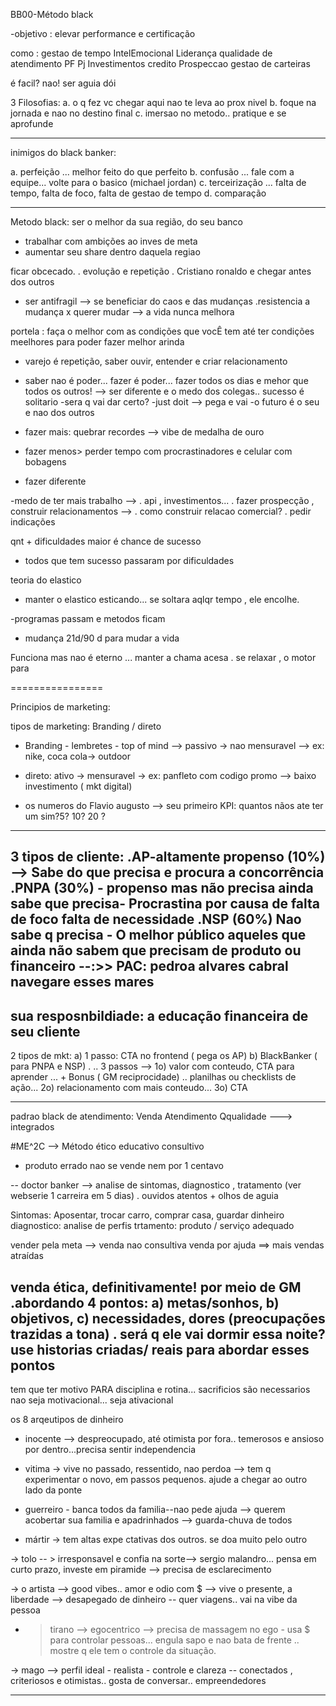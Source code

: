 BB00-Método black

-objetivo : elevar performance e certificação

como : 
gestao de tempo
IntelEmocional
Liderança
qualidade de atendimento
PF
Pj
Investimentos
credito
Prospeccao
gestao de carteiras

é facil? nao! ser aguia dói

3 Filosofias:
a. o q fez vc chegar aqui nao te leva ao prox nivel
b. foque na jornada e nao no destino final
c. imersao no metodo.. pratique e se aprofunde

--------------

inimigos do black banker:

a. perfeição ... melhor feito do que perfeito
b. confusão ... fale com a equipe... volte para o basico (michael jordan)
c. terceirização ... falta de tempo, falta de foco, falta de gestao de tempo
d.  comparação 

------

Metodo black: ser o melhor da sua região, do seu banco
- trabalhar com ambições ao inves de meta
- aumentar seu share dentro daquela regiao

ficar obcecado.
. evolução e repetição
. Cristiano ronaldo e chegar antes dos outros

- ser antifragil --> se beneficiar do caos e das mudanças
.resistencia a mudança x querer mudar --> a vida nunca melhora

portela :
faça o melhor
com as condições que vocÊ tem 
até ter condições meelhores 
para poder fazer melhor arinda 

  
- varejo é repetição, saber ouvir, entender e criar relacionamento

- saber nao é poder... fazer é poder... 
fazer todos os dias e mehor que todos os outros!
--> ser diferente e o medo dos colegas.. sucesso é solitario
-sera q vai dar certo?
-just doit --> pega e vai
-o futuro é o seu e nao dos outros

 - fazer mais: quebrar recordes --> vibe de medalha de ouro
 - fazer menos> perder tempo com procrastinadores e celular com bobagens
- fazer diferente




-medo de ter mais trabalho --> 
. api , investimentos... 
. fazer prospecção , construir relacionamentos --> . como construir relacao comercial?
. pedir indicações

qnt + dificuldades  maior é chance de sucesso
- todos que tem sucesso passaram por dificuldades

teoria do elastico
- manter o elastico esticando... se soltara aqlqr tempo , ele encolhe.

-programas passam e metodos ficam

- mudança 21d/90 d para mudar a vida

Funciona mas nao é eterno ... manter a chama acesa
. se relaxar , o motor para

================

Principios de marketing:

tipos de marketing: Branding / direto

- Branding - lembretes - top of mind
--> passivo -> nao mensuravel 
--> ex: nike, coca cola-> outdoor

- direto: ativo -> mensuravel 
-> ex: panfleto com codigo promo 
--> baixo investimento ( mkt digital)

- os numeros do Flavio augusto
--> seu primeiro KPI: quantos nãos ate ter um sim?5? 10? 20 ?

-----
3 tipos de cliente: 
.AP-altamente propenso (10%) --> Sabe do que precisa e procura a concorrência
.PNPA (30%) - propenso mas não precisa ainda
sabe que precisa- Procrastina por causa de falta de foco falta de necessidade
.NSP (60%) Nao sabe q precisa - O melhor público 
aqueles que ainda não sabem que precisam de produto ou financeiro  --:>> PAC: pedroa alvares cabral navegare esses mares
-------
sua resposnbildiade: a educação financeira de seu cliente
---

2 tipos de  mkt:
a) 1 passo: CTA no frontend ( pega os AP)
b) BlackBanker ( para PNPA e NSP) . .. 3 passos --> 1o) valor com conteudo, CTA para aprender ...  + Bonus ( GM reciprocidade) .. planilhas ou checklists de ação... 2o) relacionamento com mais conteudo... 3o) CTA

-------------

padrao black de atendimento: 
Venda Atendimento Qqualidade ---> integrados

#ME^2C --> Método ético educativo consultivo
- produto errado nao se vende nem por 1 centavo

-- doctor banker --> analise de sintomas, diagnostico  , tratamento (ver webserie 1 carreira em 5 dias)
. ouvidos atentos + olhos de aguia

Sintomas: Aposentar, trocar carro, comprar casa, guardar dinheiro
diagnostico: analise de perfis
trtamento: produto / serviço adequado

vender pela meta --> venda nao consultiva
venda por ajuda ==> mais vendas atraídas

venda ética, definitivamente!
por meio de GM
.abordando 4 pontos: a) metas/sonhos, b) objetivos, c) necessidades, dores (preocupações trazidas a tona)
. será q ele vai dormir essa noite? use historias criadas/ reais para abordar esses pontos
---------

tem que ter motivo PARA
disciplina e rotina... sacrificios são necessarios
nao seja motivacional... 
seja ativacional

os 8 arqeutipos de dinheiro

- inocente --> despreocupado, até otimista por fora.. temerosos e ansioso por dentro...precisa sentir independencia

- vitima -> vive no passado, ressentido, nao perdoa --> tem q experimentar o novo, em passos pequenos. ajude a chegar ao outro lado da ponte 

- guerreiro - banca todos da familia--nao pede ajuda --> querem acobertar sua familia e apadrinhados --> guarda-chuva de todos

- mártir -> tem altas expe ctativas dos outros. se doa muito pelo outro
  
-> tolo -- > irresponsavel e confia na sorte--> sergio malandro... pensa em curto prazo, investe em piramide --> precisa de esclarecimento

-> o artista --> good vibes.. amor e odio com $ --> vive o presente, a liberdade --> desapegado de dinheiro -- quer viagens.. vai na vibe da pessoa

- > tirano --> egocentrico --> precisa de massagem no ego - usa $ para controlar pessoas... engula sapo e nao bata de frente .. mostre q ele tem o controle da situação.

-> mago --> perfil ideal - realista - controle e clareza -- conectados , criteriosos e otimistas.. gosta de conversar.. empreendedores

----------
